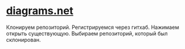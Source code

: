 # [diagrams.net](https://app.diagrams.net/)
Клонируем репозиторий.
Регистрируемся через гитхаб.
Нажимаем открыть существующую.
Выбираем репозиторий, который был склонирован.

